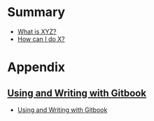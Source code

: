 # Summary

* [What is XYZ?](first-question.md)
* [How can I do X?](second-question.md)


# Appendix
## [Using and Writing with Gitbook](using-gitbook.md)
* [Using and Writing with Gitbook](using-gitbook.md)

